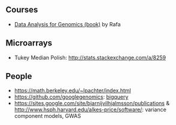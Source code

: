 ## Courses

* [Data Analysis for Genomics (book)](http://genomicsclass.github.io/book/) by Rafa

## Microarrays

* Tukey Median Polish: http://stats.stackexchange.com/a/8259

## People

* https://math.berkeley.edu/~lpachter/index.html
* https://github.com/googlegenomics: [bigquery](https://cloud.google.com/bigquery/what-is-bigquery)
* https://sites.google.com/site/bjarnijvilhjalmsson/publications & http://www.hsph.harvard.edu/alkes-price/software/: variance component models, GWAS
